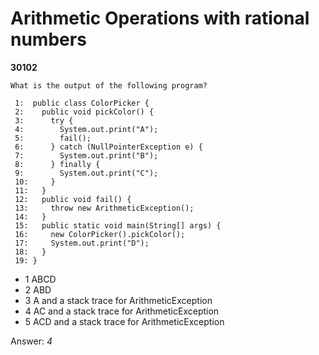 Arithmetic Operations with rational numbers
===========================================
**30102**
```
What is the output of the following program? 
 
 1:  public class ColorPicker { 
 2:    public void pickColor() { 
 3:      try { 
 4:        System.out.print("A"); 
 5:        fail(); 
 6:      } catch (NullPointerException e) { 
 7:        System.out.print("B"); 
 8:      } finally { 
 9:        System.out.print("C"); 
 10:     } 
 11:   } 
 12:   public void fail() { 
 13:     throw new ArithmeticException(); 
 14:   } 
 15:   public static void main(String[] args) { 
 16:     new ColorPicker().pickColor(); 
 17:     System.out.print("D"); 
 18:   } 
 19: }
```


- 1 ABCD
- 2 ABD
- 3 A and a stack trace for ArithmeticException
- 4 AC and a stack trace for ArithmeticException
- 5 ACD and a stack trace for ArithmeticException

Answer: *4*

